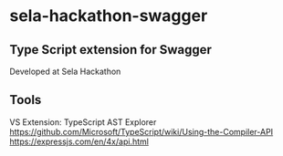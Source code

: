 # sela-hackathon-swagger  
## Type Script extension for Swagger
Developed at Sela Hackathon

## Tools
VS Extension: TypeScript AST Explorer  
https://github.com/Microsoft/TypeScript/wiki/Using-the-Compiler-API  
https://expressjs.com/en/4x/api.html



